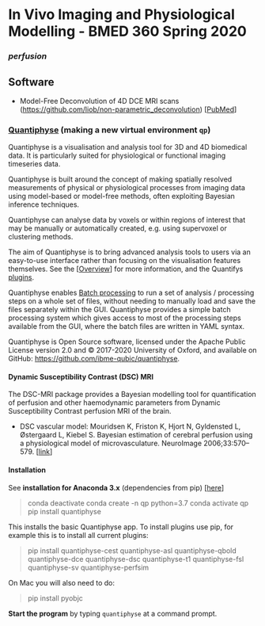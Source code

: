# In Vivo Imaging and Physiological Modelling - BMED 360 Spring 2020


### _perfusion_


## Software

- Model-Free Deconvolution of 4D DCE MRI scans (https://github.com/liob/non-parametric_deconvolution) [[PubMed](https://www.ncbi.nlm.nih.gov/pubmed/31276264)]


### [Quantiphyse](https://quantiphyse.readthedocs.io/en/latest)  (making a new virtual environment `qp`)

Quantiphyse is a visualisation and analysis tool for 3D and 4D biomedical data. It is particularly suited for physiological or functional imaging timeseries data.

Quantiphyse is built around the concept of making spatially resolved measurements of physical or physiological processes from imaging data using model-based or model-free methods, often exploiting Bayesian inference techniques.

Quantiphyse can analyse data by voxels or within regions of interest that may be manually or automatically created, e.g. using supervoxel or clustering methods.

The aim of Quantiphyse is to bring advanced analysis tools to users via an easy-to-use interface rather than focusing on the visualisation features themselves. See the [[Overview](https://quantiphyse.readthedocs.io/en/latest/basics/overview.html)] for more information, and the Quantifys [plugins](https://quantiphyse.readthedocs.io/en/latest/advanced/plugins.html#plugins).

Quantiphyse enables [Batch processing](https://quantiphyse.readthedocs.io/en/latest/advanced/batch.html) to run a set of analysis / processing steps on a whole set of files, without needing to manually load and save the files separately within the GUI. Quantiphyse provides a simple batch processing system which gives access to most of the processing steps available from the GUI, where the batch files are written in YAML syntax.

Quantiphyse is Open Source software, licensed under the Apache Public License version 2.0 and © 2017-2020 University of Oxford, and available on GitHub: https://github.com/ibme-qubic/quantiphyse.

#### Dynamic Susceptibility Contrast (DSC) MRI

The DSC-MRI package provides a Bayesian modelling tool for quantification of perfusion and other haemodynamic parameters from Dynamic Susceptibility Contrast perfusion MRI of the brain.

- DSC vascular model: Mouridsen K, Friston K, Hjort N, Gyldensted L, Østergaard L, Kiebel S. Bayesian estimation of cerebral perfusion using a physiological model of microvasculature. NeuroImage 2006;33:570–579. [[link](https://www.sciencedirect.com/science/article/abs/pii/S1053811906006859)]

#### Installation

See **installation for Anaconda 3.x** (dependencies from pip) [[here](https://quantiphyse.readthedocs.io/en/latest/basics/install.html#anaconda-python-3-x-dependencies-from-pip)]

> conda deactivate
> conda create -n qp python=3.7
> conda activate qp
> pip install quantiphyse

This installs the basic Quantiphyse app. To install plugins use pip, for example this is to install all current plugins:

> pip install quantiphyse-cest quantiphyse-asl quantiphyse-qbold quantiphyse-dce quantiphyse-dsc quantiphyse-t1 quantiphyse-fsl quantiphyse-sv quantiphyse-perfsim

On Mac you will also need to do:

> pip install pyobjc

**Start the program** by typing `quantiphyse` at a command prompt.
